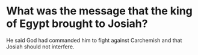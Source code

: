 # What was the message that the king of Egypt brought to Josiah?

He said God had commanded him to fight against Carchemish and that Josiah should not interfere. 